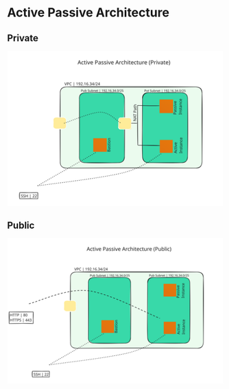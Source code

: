 # Active Passive Architecture

## Private
![Active-Passive-pvt](./assets/Active%20Passive%20Architecture.svg)


## Public
![Active-Passive-pvt](./assets/Active%20Passive%20Architecture%20(public).svg)